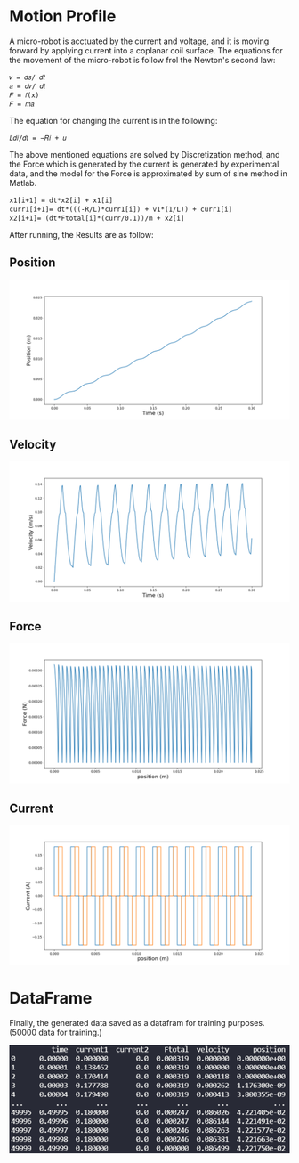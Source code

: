 # Motion Profile

A micro-robot is acctuated by the current and voltage, and it is moving forward by applying current into a coplanar coil surface.
The equations for the movement of the micro-robot is follow frol the Newton's second law: 
```
𝑣 = 𝑑𝑠/ 𝑑𝑡
𝑎 = 𝑑𝑣/ 𝑑𝑡
𝐹 = 𝑓(x)
𝐹 = 𝑚𝑎
```
The equation for changing the current is in the following: 
```
𝐿𝑑𝑖/𝑑𝑡 = −𝑅𝑖 + 𝑢
```
The above mentioned equations are solved by Discretization method, and the Force which is generated by the current is generated by experimental data, and the model for the Force is approximated by sum of sine method in Matlab.
```
x1[i+1] = dt*x2[i] + x1[i]
curr1[i+1]= dt*(((-R/L)*curr1[i]) + v1*(1/L)) + curr1[i]
x2[i+1]= (dt*Ftotal[i]*(curr/0.1))/m + x2[i]
```
After running, the Results are as follow: 

## Position

![](Images/position.png)

## Velocity

![](Images/velocity.png)

## Force 

![](Images/Force.png)

## Current

![](Images/current.png)

# DataFrame 
Finally, the generated data saved as a datafram for training purposes. (50000 data for training.)

![](Images/dataframe.png)